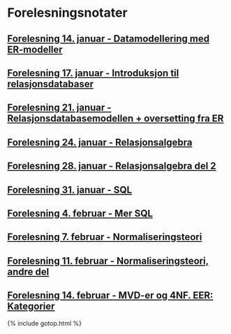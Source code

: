 # Forelesningsnotater

## [Forelesning 14. januar - Datamodellering med ER-modeller](./14jan)

## [Forelesning 17. januar - Introduksjon til relasjonsdatabaser](./17jan)

## [Forelesning 21. januar - Relasjonsdatabasemodellen + oversetting fra ER](./21jan)

## [Forelesning 24. januar - Relasjonsalgebra](./24jan)

## [Forelesning 28. januar - Relasjonsalgebra del 2](./28jan)

## [Forelesning 31. januar - SQL](./31jan)

## [Forelesning 4. februar - Mer SQL](./4feb)

## [Forelesning 7. februar - Normaliseringsteori](./7feb)

## [Forelesning 11. februar - Normaliseringsteori, andre del](./11feb)

## [Forelesning 14. februar - MVD-er og 4NF. EER: Kategorier](./14feb)

{% include gotop.html %}
